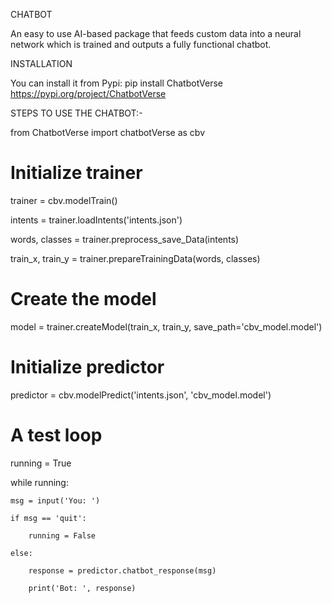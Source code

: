 CHATBOT


An easy to use AI-based package that feeds custom data into a neural network which is trained and outputs a fully functional chatbot.

INSTALLATION


You can install it from Pypi: pip install ChatbotVerse https://pypi.org/project/ChatbotVerse

STEPS TO USE THE CHATBOT:-

 from ChatbotVerse import chatbotVerse as cbv

 # Initialize trainer
 
 trainer = cbv.modelTrain()
 
 intents = trainer.loadIntents('intents.json')  
 
 words, classes = trainer.preprocess_save_Data(intents)  
 
 train_x, train_y = trainer.prepareTrainingData(words, classes)  

 # Create the model
 
 model = trainer.createModel(train_x, train_y, save_path='cbv_model.model')

 # Initialize predictor
 
 predictor = cbv.modelPredict('intents.json', 'cbv_model.model')

 # A test loop
 
 running = True
 
 while running:
 
    msg = input('You: ')
    
    if msg == 'quit':
    
        running = False
        
    else:
    
        response = predictor.chatbot_response(msg)
        
        print('Bot: ', response)
        
